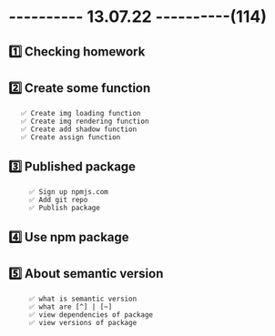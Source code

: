# ---------- 13.07.22 ----------(114)

## 1️⃣ Checking homework

## 2️⃣ Create some function

       ✅ Create img loading function
       ✅ Create img rendering function
       ✅ Create add shadow function
       ✅ Create assign function

## 3️⃣ Published package

         ✅ Sign up npmjs.com
         ✅ Add git repo
         ✅ Publish package

## 4️⃣ Use npm package

## 5️⃣ About semantic version

         ✅ what is semantic version
         ✅ what are [^] | [~]
         ✅ view dependencies of package
         ✅ view versions of package

